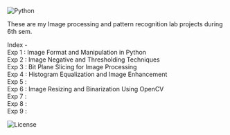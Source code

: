 ![Python](https://img.shields.io/badge/Python-3.8-blue)  
  
These are my Image processing and pattern recognition lab projects during 6th sem.  

Index -  
Exp 1 : Image Format and Manipulation in Python  
Exp 2 : Image Negative and Thresholding Techniques  
Exp 3 : Bit Plane Slicing for Image Processing  
Exp 4 : Histogram Equalization and Image Enhancement  
Exp 5 :  
Exp 6 : Image Resizing and Binarization Using OpenCV  
Exp 7 :  
Exp 8 :  
Exp 9 :  
  
![License](https://img.shields.io/badge/License-Paarth_Doshi,RAIT(DYPU)-green)
